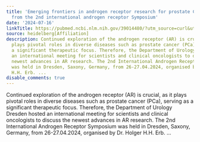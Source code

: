 ```yaml
---
title: 'Emerging frontiers in androgen receptor research for prostate Cancer: insights
  from the 2nd international androgen receptor Symposium'
date: '2024-07-16'
linkTitle: https://pubmed.ncbi.nlm.nih.gov/39014480/?utm_source=curl&utm_medium=rss&utm_campaign=pubmed-2&utm_content=1FakS-2QOkCT8HsMOQP1bCRQ4YzyumYOmxmF0moLsQ3dFB1E9V&fc=20220326224207&ff=20240717183322&v=2.18.0.post9+e462414
source: heidelberg[Affiliation]
description: Continued exploration of the androgen receptor (AR) is crucial, as it
  plays pivotal roles in diverse diseases such as prostate cancer (PCa), serving as
  a significant therapeutic focus. Therefore, the Department of Urology Dresden hosted
  an international meeting for scientists and clinical oncologists to discuss the
  newest advances in AR research. The 2nd International Androgen Receptor Symposium
  was held in Dresden, Saxony, Germany, from 26-27.04.2024, organised by Dr. Holger
  H.H. Erb. ...
disable_comments: true
---
```

Continued exploration of the androgen receptor (AR) is crucial, as it plays pivotal roles in diverse diseases such as prostate cancer (PCa), serving as a significant therapeutic focus. Therefore, the Department of Urology Dresden hosted an international meeting for scientists and clinical oncologists to discuss the newest advances in AR research. The 2nd International Androgen Receptor Symposium was held in Dresden, Saxony, Germany, from 26-27.04.2024, organised by Dr. Holger H.H. Erb. ...